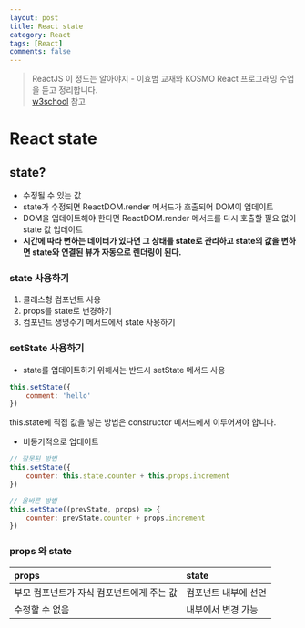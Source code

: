 ```yaml
---
layout: post
title: React state
category: React
tags: [React]
comments: false
---
```

> ReactJS 이 정도는 알아야지 - 이효범 교재와 KOSMO React 프로그래밍 수업을 듣고 정리합니다.  
> [w3school](https://www.w3schools.com) 참고

# React state

## state?

- 수정될 수 있는 값
- state가 수정되면 ReactDOM.render 메서드가 호출되어 DOM이 업데이트
- DOM을 업데이트해야 한다면 ReactDOM.render 메서드를 다시 호출할 필요 없이 state 값 업데이트
- **시간에 따라 변하는 데이터가 있다면 그 상태를 state로 관리하고 state의 값을 변하면 state와 연결된 뷰가 자동으로 렌더링이 된다.**

### state 사용하기

1. 클래스형 컴포넌트 사용
1. props를 state로 변경하기
1. 컴포넌트 생명주기 메서드에서 state 사용하기

### setState 사용하기

- state를 업데이트하기 위해서는 반드시 setState 메서드 사용

```javascript
this.setState({
	comment: 'hello'
})
```
this.state에 직접 값을 넣는 방법은 constructor 메서드에서 이루어져야 합니다.

- 비동기적으로 업데이트

```javascript
// 잘못된 방법
this.setState({
	counter: this.state.counter + this.props.increment
})
```

```javascript
// 올바른 방법
this.setState((prevState, props) => {
	counter: prevState.counter + props.increment
})
```

### props 와 state 

| props | state | 
|:--------|:--------|
| 부모 컴포넌트가 자식 컴포넌트에게 주는 값 | 컴포넌트 내부에 선언 |
| 수정할 수 없음 | 내부에서 변경 가능 |
